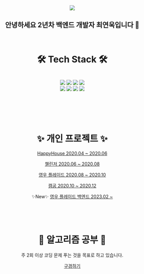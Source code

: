 
<div align="center">
  <img src="https://capsule-render.vercel.app/api?type=waving&color=99ccff&height=300&section=header&text=YEONWOOK%20GITHUB&fontSize=50&fontColor=ffffff" />
  <h2 style="border-bottom:0px">안녕하세요 2년차 백엔드 개발자 최연욱입니다 👋</h2>
  <br/>
  <h1>🛠 Tech Stack 🛠</h1>
  <br/>
<img src="https://img.shields.io/badge/mysql-%2300f.svg?style=for-the-badge&logo=mysql&logoColor=white">
<img src="https://img.shields.io/badge/MariaDB-003545?style=for-the-badge&logo=mariadb&logoColor=white">
<img src="https://img.shields.io/badge/spring-%236DB33F.svg?style=for-the-badge&logo=spring&logoColor=white">
<img src="https://img.shields.io/badge/css3-%231572B6.svg?style=for-the-badge&logo=css3&logoColor=white">
   <br/>
<img src="https://img.shields.io/badge/html5-%23E34F26.svg?style=for-the-badge&logo=html5&logoColor=white">
<img src="https://img.shields.io/badge/javascript-%23323330.svg?style=for-the-badge&logo=javascript&logoColor=%23F7DF1E">
<img src="https://img.shields.io/badge/java-%23ED8B00.svg?style=for-the-badge&logo=java&logoColor=white">
<img src="https://img.shields.io/badge/Linux-FCC624?style=for-the-badge&logo=linux&logoColor=black">
  <br/>
  <br/>
  <br/>
  <br/>
  <br/>
  <br/>
   <h1>✨ 개인 프로젝트 ✨ </h1>
  <p><a href="https://github.com/choiyounwook/HappyHouse">HappyHouse 2020.04 ~ 2020.06</a></p>
  <p><a href="https://github.com/choiyounwook/CallengeSNS">챌린저 2020.06 ~ 2020.08</a></p>
  <p><a href="https://github.com/choiyounwook/yeongwoo-plate">영우 플레이드 2020.08 ~ 2020.10</a></p>
  <p><a href="https://github.com/choiyounwook/camstudy">캠공 2020.10 ~ 2020.12</a></p>
  <p>✨New✨ <a href="https://github.com/choiyounwook/yeongwoo-plate">영우 플레이드 백엔드 2023.02 ~ </a></p>
  <br/>
  <br/>
  <br/>
   <h1>🤔 알고리즘 공부 🤔 </h1>
  <p> 주 2회 이상 코딩 문제 푸는 것을 목표로 하고 있습니다.</p>
  <a href="https://github.com/choiyounwook/CodingTest">구경하기</a>
</div>

<!--
**choiyounwook/choiyounwook** is a ✨ _special_ ✨ repository because its `README.md` (this file) appears on your GitHub profile.

Here are some ideas to get you started:

- 🔭 I’m currently working on ...
- 🌱 I’m currently learning ...
- 👯 I’m looking to collaborate on ...
- 🤔 I’m looking for help with ...
- 💬 Ask me about ...
- 📫 How to reach me: ...
- 😄 Pronouns: ...
- ⚡ Fun fact: ...
-->

